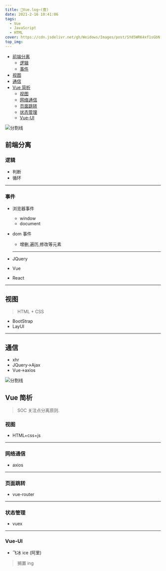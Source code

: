 ```yaml
---
title: 💯Vue.log~(壹)
date: 2021-2-16 10:41:06
tags:
  - Vue
  - JavaScript
  - HTML
cover: https://cdn.jsdelivr.net/gh/Weidows/Images/post/SYd5WRK4xf1sGbN.png
top_img:
---
```


<!--
 * @?: *********************************************************************
 * @Author: Weidows
 * @LastEditors: Weidows
 * @LastEditTime: 2021-03-17 23:48:29
 * @FilePath: \Weidowsd:\Game\Github\Blog-private\source\_posts\Web\Vue\Vue-1.md
 * @Description:
 * @!: *********************************************************************
-->

- [前端分离](#前端分离)
  - [逻辑](#逻辑)
  - [事件](#事件)
- [视图](#视图)
- [通信](#通信)
- [Vue 简析](#vue-简析)
  - [视图](#视图-1)
  - [网络通信](#网络通信)
  - [页面跳转](#页面跳转)
  - [状态管理](#状态管理)
  - [Vue-UI](#vue-ui)

<a>![分割线](https://cdn.jsdelivr.net/gh/Weidows/Images/img/divider.png)</a>

## 前端分离

### 逻辑

- 判断
- 循环

---

### 事件

- 浏览器事件
  - window
  - document
- dom 事件

  - 增删,遍历,修改等元素

  ***

- JQuery
- Vue
- React

---

## 视图

> HTML + CSS

- BootStrap
- LayUI

---

## 通信

- xhr
- JQuery->Ajax
- Vue->axios

<a>![分割线](https://cdn.jsdelivr.net/gh/Weidows/Images/img/divider.png)</a>

## Vue 简析

> SOC 关注点分离原则.

### 视图

- HTML+css+js

---

### 网络通信

- axios

---

### 页面跳转

- vue-router

---

### 状态管理

- vuex

---

### Vue-UI

- 飞冰 ice (阿里)

> 搁置 ing
